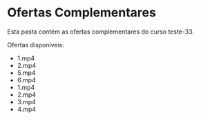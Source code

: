 # Ofertas Complementares

Esta pasta contém as ofertas complementares do curso teste-33.

Ofertas disponíveis:
- 1.mp4
- 2.mp4
- 5.mp4
- 6.mp4
- 1.mp4
- 2.mp4
- 3.mp4
- 4.mp4